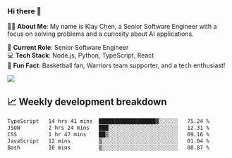 ### Hi there 👋

👨‍💻 **About Me**: My name is Klay Chen, a Senior Software Engineer with a focus on solving problems and a curiosity about AI applications.

💼 **Current Role**: Senior Software Engineer  
💻 **Tech Stack**: Node.js, Python, TypeScript, React  
🏀 **Fun Fact**: Basketball fan, Warriors team supporter, and a tech enthusiast!

<img align="center" src="https://github-readme-stats.vercel.app/api?username=nameczz&show_icons=true&hide_title=true&theme=dracula" />

## 📈 Weekly development breakdown

<!--START_SECTION:waka-->

```txt
TypeScript   14 hrs 41 mins  ██████████████████▓░░░░░░   75.24 %
JSON         2 hrs 24 mins   ███░░░░░░░░░░░░░░░░░░░░░░   12.31 %
CSS          1 hr 47 mins    ██▒░░░░░░░░░░░░░░░░░░░░░░   09.16 %
JavaScript   12 mins         ▒░░░░░░░░░░░░░░░░░░░░░░░░   01.04 %
Bash         10 mins         ▒░░░░░░░░░░░░░░░░░░░░░░░░   00.87 %
```

<!--END_SECTION:waka-->
